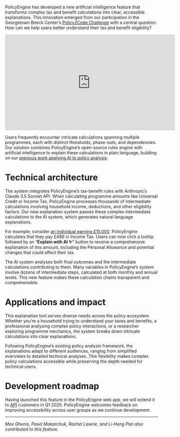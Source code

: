 PolicyEngine has developed a new artificial intelligence feature that transforms complex tax and benefit calculations into clear, accessible explanations. This innovation emerged from our participation in the Georgetown Beeck Center’s [Policy2Code Challenge](https://digitalgovernmenthub.org/get-involved/policy2code/) with a central question: How can we help users better understand their tax and benefit eligibility?

<center><iframe width="560" height="315" src="https://www.youtube.com/embed/fnuDyLKpt90" frameborder="0" allowfullscreen></iframe></center>

Users frequently encounter intricate calculations spanning multiple programmes, each with distinct thresholds, phase-outs, and dependencies. Our solution combines PolicyEngine’s open-source rules engine with artificial intelligence to explain these calculations in plain language, building on our [previous work applying AI to policy analysis](https://policyengine.org/uk/research/gpt-analysis).

# Technical architecture

The system integrates PolicyEngine’s tax-benefit rules with Anthropic’s Claude 3.5 Sonnet API. When calculating programme amounts like Universal Credit or Income Tax, PolicyEngine processes thousands of intermediate calculations involving household income, deductions, and other eligibility factors. Our new explanation system passes these complex intermediate calculations to the AI system, which generates natural language explanations.

For example, consider [an individual earning £15,000](https://policyengine.org/uk/household?focus=householdOutput.netIncome&household=50185). PolicyEngine calculates that they pay £486 in Income Tax. Users can now click a tooltip followed by an “**Explain with AI ✨**” button to receive a comprehensive explanation of this amount, including the Personal Allowance and potential changes that could affect their tax.

The AI system analyses both final outcomes and the intermediate calculations contributing to them. Many variables in PolicyEngine’s system involve dozens of intermediate steps, calculated at both monthly and annual levels. This new feature makes these calculation chains transparent and comprehensible.

# Applications and impact

This explanation tool serves diverse needs across the policy ecosystem. Whether you’re a household trying to understand your taxes and benefits, a professional analysing complex policy interactions, or a researcher exploring programme mechanics, the system breaks down intricate calculations into clear explanations.

Following PolicyEngine’s existing policy analysis framework, the explanations adapt to different audiences, ranging from simplified overviews to detailed technical analyses. This flexibility makes complex policy calculations accessible while preserving the depth needed for technical users.

# Development roadmap

Having launched this feature in the PolicyEngine web app, we will extend it to [API](https://policyengine.org/uk/api) customers in Q1 2025. PolicyEngine welcomes feedback on improving accessibility across user groups as we continue development.

---

_Max Ghenis, Pavel Makarchuk, Rachel Lawrie, and Li-Heng Pan also contributed to this feature._
